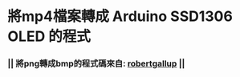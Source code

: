 # 將mp4檔案轉成 Arduino SSD1306 OLED 的程式

### || 將png轉成bmp的程式碼來自: [robertgallup](https://github.com/robertgallup/python-bmp2hex) ||
